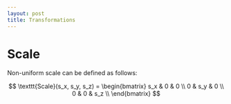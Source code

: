 ```yaml
---
layout: post
title: Transformations
---
```


# Scale

Non-uniform scale can be defined as follows:

$$
\texttt{Scale}(s_x, s_y, s_z) = \begin{bmatrix} 
s_x & 0   & 0   \\ 
0   & s_y & 0   \\
0   & 0   & s_z \\
\end{bmatrix}
$$